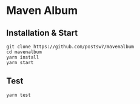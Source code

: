 # Maven Album

## Installation & Start

```
git clone https://github.com/postsw7/mavenalbum
cd mavenalbum
yarn install
yarn start
```

## Test

```
yarn test
```
